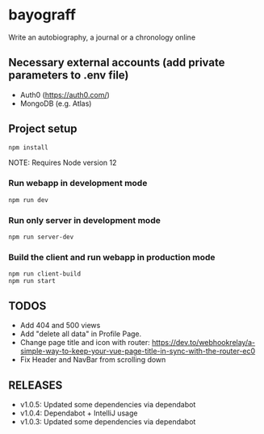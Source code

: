 # bayograff

Write an autobiography, a journal or a chronology online

## Necessary external accounts (add private parameters to .env file)

-   Auth0 (https://auth0.com/)
-   MongoDB (e.g. Atlas)

## Project setup

```
npm install
```

NOTE: Requires Node version 12

### Run webapp in development mode

```
npm run dev
```

### Run only server in development mode

```
npm run server-dev
```

### Build the client and run webapp in production mode

```
npm run client-build
npm run start
```

## TODOS

-   Add 404 and 500 views
-   Add "delete all data" in Profile Page.
-   Change page title and icon with router: https://dev.to/webhookrelay/a-simple-way-to-keep-your-vue-page-title-in-sync-with-the-router-ec0
-   Fix Header and NavBar from scrolling down

## RELEASES

- v1.0.5: Updated some dependencies via dependabot
- v1.0.4: Dependabot + IntelliJ usage
- v1.0.3: Updated some dependencies via dependabot
